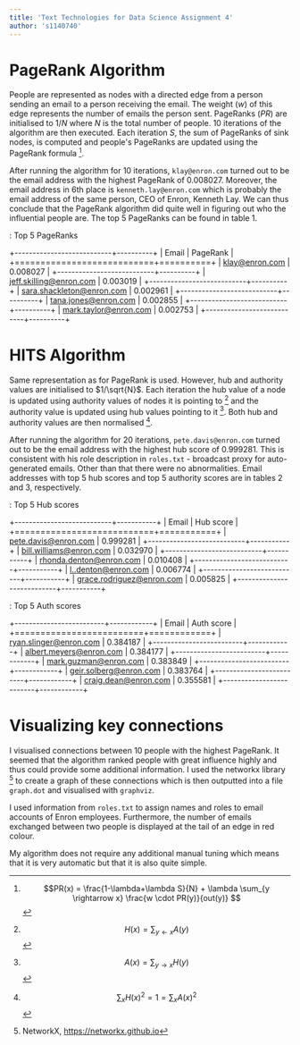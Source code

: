 ```yaml
---
title: 'Text Technologies for Data Science Assignment 4'
author: 's1140740'
---
```


# PageRank Algorithm

People are represented as nodes with a directed edge from a person sending an email to a person receiving the email. The weight ($w$) of this edge represents the number of emails the person sent. PageRanks ($PR$) are initialised to $1/N$ where $N$ is the total number of people. 10 iterations of the algorithm are then executed. Each iteration $S$, the sum of PageRanks of sink nodes, is computed and people's PageRanks are updated using the PageRank formula [^1].

After running the algorithm for 10 iterations, `klay@enron.com` turned out to be the email address with the highest PageRank of 0.008027. Moreover, the email address in 6th place is `kenneth.lay@enron.com` which is probably the email address of the same person, CEO of Enron, Kenneth Lay. We can thus conclude that the PageRank algorithm did quite well in figuring out who the influential people are. The top 5 PageRanks can be found in table 1.

: Top 5 PageRanks

+---------------------------+----------+
|           Email           | PageRank |
+===========================+==========+
| klay@enron.com            | 0.008027 |
+---------------------------+----------+
| jeff.skilling@enron.com   | 0.003019 |
+---------------------------+----------+
| sara.shackleton@enron.com | 0.002961 |
+---------------------------+----------+
| tana.jones@enron.com      | 0.002855 |
+---------------------------+----------+
| mark.taylor@enron.com     | 0.002753 |
+---------------------------+----------+

# HITS Algorithm

Same representation as for PageRank is used. However, hub and authority values are initialised to $1/\sqrt{N}$. Each iteration the hub value of a node is updated using authority values of nodes it is pointing to [^2] and the authority value is updated using hub values pointing to it [^3]. Both hub and authority values are then normalised [^4].

After running the algorithm for 20 iterations, `pete.davis@enron.com` turned out to be the email address with the highest hub score of 0.999281. This is consistent with his role description in `roles.txt` - broadcast proxy for auto-generated emails. Other than that there were no abnormalities. Email addresses with top 5 hub scores and top 5 authority scores are in tables 2 and 3, respectively.

: Top 5 Hub scores

+---------------------------+-----------+
|           Email           | Hub score |
+===========================+===========+
| pete.davis@enron.com      |  0.999281 |
+---------------------------+-----------+
| bill.williams@enron.com   |  0.032970 |
+---------------------------+-----------+
| rhonda.denton@enron.com   |  0.010408 |
+---------------------------+-----------+
| l..denton@enron.com       |  0.006774 |
+---------------------------+-----------+
| grace.rodriguez@enron.com |  0.005825 |
+---------------------------+-----------+

: Top 5 Auth scores

+-------------------------+------------+
|          Email          | Auth score |
+=========================+============+
| ryan.slinger@enron.com  |   0.384187 |
+-------------------------+------------+
| albert.meyers@enron.com |   0.384177 |
+-------------------------+------------+
| mark.guzman@enron.com   |   0.383849 |
+-------------------------+------------+
| geir.solberg@enron.com  |   0.383764 |
+-------------------------+------------+
| craig.dean@enron.com    |   0.355581 |
+-------------------------+------------+

# Visualizing key connections

I visualised connections between 10 people with the highest PageRank. It seemed that the algorithm ranked people with great influence highly and thus could provide some additional information. I used the networkx library [^5] to create a graph of these connections which is then outputted into a file `graph.dot` and visualised with `graphviz`.

I used information from `roles.txt` to assign names and roles to email accounts of Enron employees. Furthermore, the number of emails exchanged between two people is displayed at the tail of an edge in red colour.

My algorithm does not require any additional manual tuning which means that it is very automatic but that it is also quite simple.

[^1]: $$PR(x) = \frac{1-\lambda+\lambda S}{N} + \lambda \sum_{y \rightarrow x} \frac{w \cdot PR(y)}{out(y)} $$

[^2]: $$H(x) = \sum_{y \leftarrow x} A(y)$$

[^3]: $$A(x) = \sum_{y \rightarrow x} H(y)$$

[^4]: $$\sum_{x} H(x)^2 = 1 = \sum_{x} A(x)^2$$

[^5]: NetworkX, https://networkx.github.io
